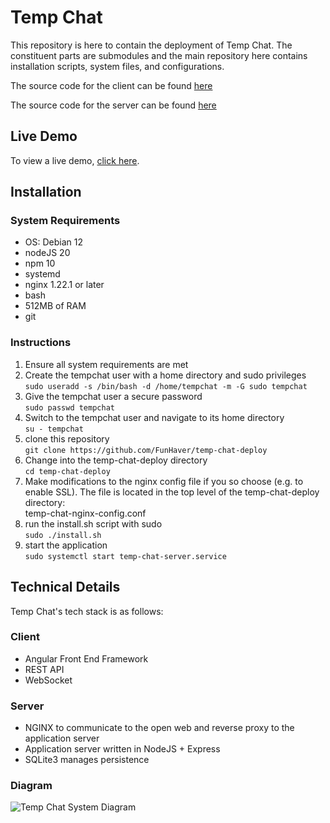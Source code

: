 # Temp Chat

This repository is here to contain the deployment of Temp Chat. The constituent parts are submodules and the main repository here contains installation scripts, system files, and configurations.

The source code for the client can be found [here](https://github.com/FunHaver/temp-chat-client)

The source code for the server can be found [here](https://github.com/FunHaver/temp-chat-server)

## Live Demo
To view a live demo, [click here](temp-chat.conortsullivan.net).

## Installation

### System Requirements
* OS: Debian 12
* nodeJS 20
* npm 10
* systemd
* nginx 1.22.1 or later
* bash
* 512MB of RAM
* git

### Instructions
1. Ensure all system requirements are met
2. Create the tempchat user with a home directory and sudo privileges\
`sudo useradd -s /bin/bash -d /home/tempchat -m -G sudo tempchat`
3. Give the tempchat user a secure password\
`sudo passwd tempchat`
4. Switch to the tempchat user and navigate to its home directory\
`su - tempchat`
5. clone this repository\
`git clone https://github.com/FunHaver/temp-chat-deploy`
6. Change into the temp-chat-deploy directory\
`cd temp-chat-deploy`
6. Make modifications to the nginx config file if you so choose (e.g. to enable SSL). The file is located in the top level of the temp-chat-deploy directory:\
temp-chat-nginx-config.conf
6. run the install.sh script with sudo\
`sudo ./install.sh`
7. start the application \
`sudo systemctl start temp-chat-server.service`

## Technical Details

Temp Chat's tech stack is as follows:

### Client
* Angular Front End Framework
* REST API
* WebSocket

### Server
* NGINX to communicate to the open web and reverse proxy to the application server
* Application server written in NodeJS + Express 
* SQLite3 manages persistence 

### Diagram

![Temp Chat System Diagram](https://conorsullivan.net/assets/temp-chat-diagram.png)

